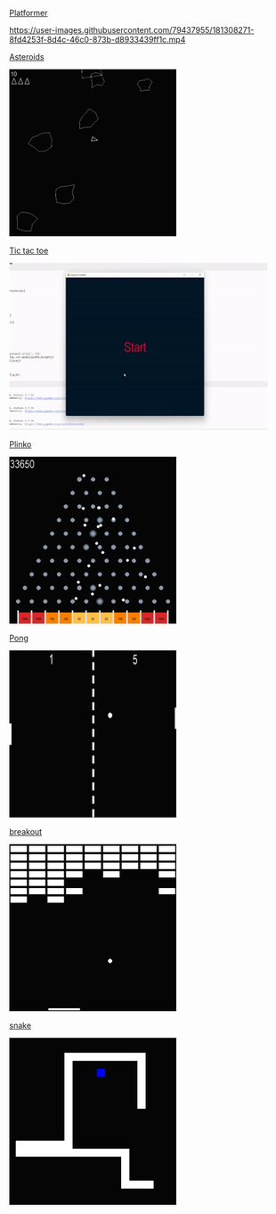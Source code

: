 

[Platformer](https://github.com/hippyclipper/games_simple/tree/main/platformer)

https://user-images.githubusercontent.com/79437955/181308271-8fd4253f-8d4c-46c0-873b-d8933439ff1c.mp4

[Asteroids](https://github.com/hippyclipper/games_simple/blob/main/asteroids/asteroidsMain.py)

<img src="./img/asteroidsPic.png" alt="Asteroids" width="300" height="300">

[Tic tac toe](https://github.com/hippyclipper/games_simple/blob/main/tiktaktoe/tiktactoe.py)

<img src="./img/tictactoecrop.gif" alt="breakout" aspect-ratio="16/9" height="300">

[Plinko](https://github.com/hippyclipper/games_simple/blob/main/plinko/plinko.py)

<img src="./img/plinko.png" alt="Plinko" width="300" height="300">

[Pong](https://github.com/hippyclipper/games_simple/blob/main/pong/pong.py)

<img src="./img/pong.png" alt="pong" width="300" height="300">

[breakout](https://github.com/hippyclipper/games_simple/blob/main/breakout/breakout.py)

<img src="./img/breakoutPic.png" alt="breakout" width="300" height="300">

[snake](https://github.com/hippyclipper/games_simple/blob/main/snake/snake.py)

<img src="./img/snake.png" alt="snake" width="300" height="300">


